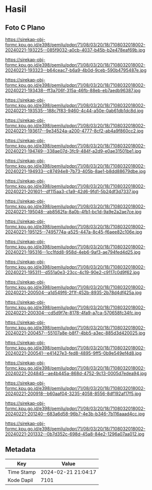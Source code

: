# Hasil

## Foto C Plano

https://sirekap-obj-formc.kpu.go.id/e398/pemilu/pdpr/71/08/03/20/18/7108032018002-20240221-193225--085f9032-a0cb-4037-b45b-b2e478eaf69b.jpg

https://sirekap-obj-formc.kpu.go.id/e398/pemilu/pdpr/71/08/03/20/18/7108032018002-20240221-193323--b64ceac7-b6a9-4b0d-9ceb-590b4795487e.jpg

https://sirekap-obj-formc.kpu.go.id/e398/pemilu/pdpr/71/08/03/20/18/7108032018002-20240221-193438--ff3a706f-315a-46fb-88eb-eb7aedb96387.jpg

https://sirekap-obj-formc.kpu.go.id/e398/pemilu/pdpr/71/08/03/20/18/7108032018002-20240221-193535--188c7f83-9460-4c44-a50e-0ab61db1dc8d.jpg

https://sirekap-obj-formc.kpu.go.id/e398/pemilu/pdpr/71/08/03/20/18/7108032018002-20240221-193617--9e34524a-a200-4777-8cf2-ab4a9f860cc2.jpg

https://sirekap-obj-formc.kpu.go.id/e398/pemilu/pdpr/71/08/03/20/18/7108032018002-20240221-194749--338ae07d-3fc9-484f-a2d9-e0ae31501be1.jpg

https://sirekap-obj-formc.kpu.go.id/e398/pemilu/pdpr/71/08/03/20/18/7108032018002-20240221-194933--c87494e8-7b73-405b-8ae1-b8dd88679dbe.jpg

https://sirekap-obj-formc.kpu.go.id/e398/pemilu/pdpr/71/08/03/20/18/7108032018002-20240221-201601--df115aa3-c1a9-42d6-9fd1-5b24df3d7337.jpg

https://sirekap-obj-formc.kpu.go.id/e398/pemilu/pdpr/71/08/03/20/18/7108032018002-20240221-195048--ab8562fa-8a0b-4fb1-bc1d-9a9e2a2ae7ce.jpg

https://sirekap-obj-formc.kpu.go.id/e398/pemilu/pdpr/71/08/03/20/18/7108032018002-20240221-195125--7495774a-a525-447a-8c45-f6aee82c106e.jpg

https://sirekap-obj-formc.kpu.go.id/e398/pemilu/pdpr/71/08/03/20/18/7108032018002-20240221-195316--1cc1fdd8-958d-4eb6-9af3-ae794fed4d25.jpg

https://sirekap-obj-formc.kpu.go.id/e398/pemilu/pdpr/71/08/03/20/18/7108032018002-20240221-195311--d551a0e3-23cc-4c19-90e2-c9117c0d9f62.jpg

https://sirekap-obj-formc.kpu.go.id/e398/pemilu/pdpr/71/08/03/20/18/7108032018002-20240221-200504--a1d549f6-2f1f-452b-8935-2b78d4df425a.jpg

https://sirekap-obj-formc.kpu.go.id/e398/pemilu/pdpr/71/08/03/20/18/7108032018002-20240221-200304--cd5d9f7e-8178-4fa9-a7ca-570658fc34fc.jpg

https://sirekap-obj-formc.kpu.go.id/e398/pemilu/pdpr/71/08/03/20/18/7108032018002-20240221-200457--55107a8e-b8f7-4bb5-a3ec-885d3d420025.jpg

https://sirekap-obj-formc.kpu.go.id/e398/pemilu/pdpr/71/08/03/20/18/7108032018002-20240221-200541--e41427e3-fed8-4895-9ff5-0b9e549ef4d8.jpg

https://sirekap-obj-formc.kpu.go.id/e398/pemilu/pdpr/71/08/03/20/18/7108032018002-20240221-204845--ae4b445a-868d-4752-9c13-0005d7edea94.jpg

https://sirekap-obj-formc.kpu.go.id/e398/pemilu/pdpr/71/08/03/20/18/7108032018002-20240221-200918--b60aaf04-3235-4058-8556-8df192af17f5.jpg

https://sirekap-obj-formc.kpu.go.id/e398/pemilu/pdpr/71/08/03/20/18/7108032018002-20240221-201240--683a6d58-96b7-4e3b-b346-7b116aaad4cc.jpg

https://sirekap-obj-formc.kpu.go.id/e398/pemilu/pdpr/71/08/03/20/18/7108032018002-20240221-201332--0b7d352c-698d-45a8-84e2-1296a07aa012.jpg


## Metadata

| Key        | Value               |
| ---------- | ------------------- |
| Time Stamp | 2024-02-21 21:04:17 |
| Kode Dapil | 7101                |



